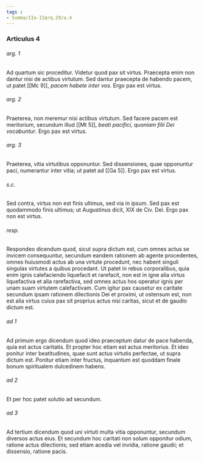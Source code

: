 ```yaml
---
tags : 
- Summa/IIa-IIæ/q.29/a.4
---
```


### Articulus 4

###### arg. 1
Ad quartum sic proceditur. Videtur quod pax sit virtus. Praecepta enim non dantur nisi de actibus virtutum. Sed dantur praecepta de habendo pacem, ut patet [[Mc 9]], *pacem habete inter vos*. Ergo pax est virtus.

###### arg. 2
Praeterea, non meremur nisi actibus virtutum. Sed facere pacem est meritorium, secundum illud [[Mt 5]], *beati pacifici, quoniam filii Dei vocabuntur*. Ergo pax est virtus.

###### arg. 3
Praeterea, vitia virtutibus opponuntur. Sed dissensiones, quae opponuntur paci, numerantur inter vitia; ut patet ad [[Ga 5]]. Ergo pax est virtus.

###### s.c.
Sed contra, virtus non est finis ultimus, sed via in ipsum. Sed pax est quodammodo finis ultimus; ut Augustinus dicit, XIX de Civ. Dei. Ergo pax non est virtus.

###### resp.
Respondeo dicendum quod, sicut supra dictum est, cum omnes actus se invicem consequuntur, secundum eandem rationem ab agente procedentes, omnes huiusmodi actus ab una virtute procedunt, nec habent singuli singulas virtutes a quibus procedant. Ut patet in rebus corporalibus, quia enim ignis calefaciendo liquefacit et rarefacit, non est in igne alia virtus liquefactiva et alia rarefactiva, sed omnes actus hos operatur ignis per unam suam virtutem calefactivam. Cum igitur pax causetur ex caritate secundum ipsam rationem dilectionis Dei et proximi, ut ostensum est, non est alia virtus cuius pax sit proprius actus nisi caritas, sicut et de gaudio dictum est.

###### ad 1
Ad primum ergo dicendum quod ideo praeceptum datur de pace habenda, quia est actus caritatis. Et propter hoc etiam est actus meritorius. Et ideo ponitur inter beatitudines, quae sunt actus virtutis perfectae, ut supra dictum est. Ponitur etiam inter fructus, inquantum est quoddam finale bonum spiritualem dulcedinem habens.

###### ad 2
Et per hoc patet solutio ad secundum.

###### ad 3
Ad tertium dicendum quod uni virtuti multa vitia opponuntur, secundum diversos actus eius. Et secundum hoc caritati non solum opponitur odium, ratione actus dilectionis; sed etiam acedia vel invidia, ratione gaudii; et dissensio, ratione pacis.

